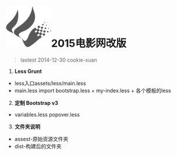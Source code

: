 

![GHY](dist/img/logo.png)2015电影网改版
========================

> lastest 2014-12-30 cookie-xuan

1. **Less Grunt**
  * less入口assets/less/main.less
  * main.less import bootstrap.less + my-index.less + 各个模板的less
2. **定制 Bootstrap v3**
  * variables.less popover.less
3. **文件夹说明**
  * assest-原始资源文件夹
  * dist-构建后的文件夹

